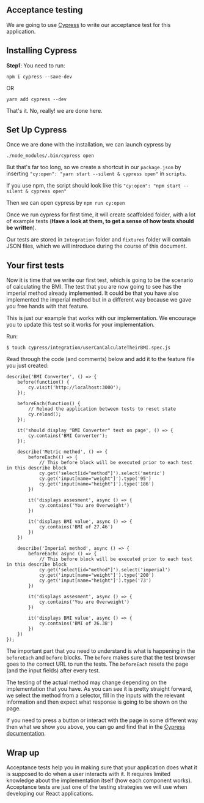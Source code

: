 ## Acceptance testing

We are going to use [Cypress](https://www.cypress.io/) to write our acceptance test for this application.

## Installing Cypress

**Step1**: You need to run:

`npm i cypress --save-dev`

OR

`yarn add cypress --dev`

That's it. No, really! we are done here.

## Set Up Cypress

Once we are done with the installation, we can launch cypress by

`./node_modules/.bin/cypress open`

But that's far too long, so we create a shortcut in our `package.json` by inserting `"cy:open": "yarn start --silent & cypress open"` in `scripts`.

If you use npm, the script should look like this `"cy:open": "npm start --silent & cypress open"`

Then we can open cypress by `npm run cy:open`

Once we run cypress for first time, it will create scaffolded folder, with a lot of example tests (**Have a look at them, to get a sense of how tests should be written**).

Our tests are stored in `Integration` folder and `fixtures` folder will contain JSON files, which we will introduce during the course of this document.

## Your first tests

Now it is time that we write our first test, which is going to be the scenario of calculating the BMI. The test that you are now going to see has the imperial method already implemented. It could be that you have also implemented the imperial method but in a different way because we gave you free hands with that feature.

This is just our example that works with our implementation. We encourage you to update this test so it works for your implementation.

Run:

`$ touch cypress/integration/userCanCalculateTheirBMI.spec.js`

Read through the code (and comments) below and add it to the feature file you just created:
```
describe('BMI Converter', () => {
    before(function() {
        cy.visit('http://localhost:3000');
    });

    beforeEach(function() {
        // Reload the application between tests to reset state
        cy.reload();
    });

    it('should display "BMI Converter" text on page', () => {
        cy.contains('BMI Converter');
    });

    describe('Metric method', () => {
        beforeEach(() => {
            // This before block will be executed prior to each test in this describe block
            cy.get('select[id="method"]').select('metric')
            cy.get('input[name="weight"]').type('95')
            cy.get('input[name="height"]').type('186')
        })

        it('displays assesment', async () => {   
            cy.contains('You are Overweight')
        })

        it('displays BMI value', async () => {   
            cy.contains('BMI of 27.46')
        })
    })

    describe('Imperial method', async () => {
        beforeEach( async () => {
            // This before block will be executed prior to each test in this describe block
            cy.get('select[id="method"]').select('imperial')
            cy.get('input[name="weight"]').type('200')
            cy.get('input[name="height"]').type('73')
        })

        it('displays assesment', async () => {   
            cy.contains('You are Overweight')
        })

        it('displays BMI value', async () => {   
            cy.contains('BMI of 26.38')
        })
    })
}); 
```
The important part that you need to understand is what is happening in the `beforeEach` and `before` blocks. The `before` makes sure that the test browser goes to the correct URL to run the tests. The `beforeEach` resets the page (and the input fields) after every test.

The testing of the actual method may change depending on the implementation that you have. As you can see it is pretty straight forward, we select the method from a selector, fill in the inputs with the relevant information and then expect what response is going to be shown on the page.

If you need to press a button or interact with the page in some different way then what we show you above, you can go and find that in the [Cypress documentation](https://docs.cypress.io/guides/overview/why-cypress.html#In-a-nutshell).

## Wrap up

Acceptance tests help you in making sure that your application does what it is supposed to do when a user interacts with it. It requires limited knowledge about the implementation itself (how each component works). Acceptance tests are just one of the testing strategies we will use when developing our React applications.